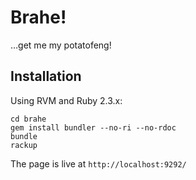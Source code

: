 # Brahe!

…get me my potatofeng!

## Installation

Using RVM and Ruby 2.3.x:

```
cd brahe
gem install bundler --no-ri --no-rdoc
bundle
rackup
```

The page is live at `http://localhost:9292/`